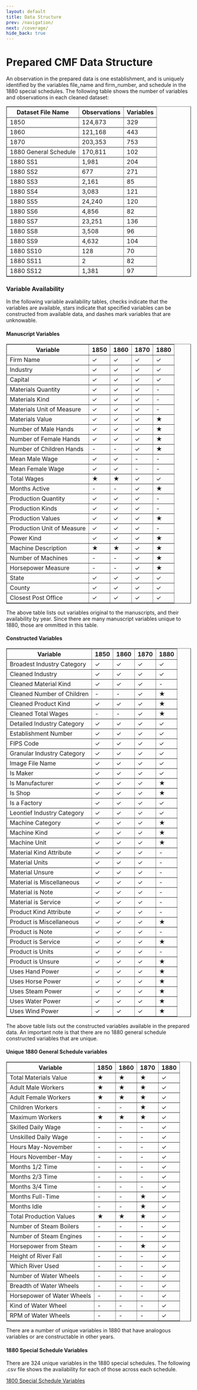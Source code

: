 ```yaml
---
layout: default
title: Data Structure
prev: /navigation/
next: /coverage/
hide_back: true
---
```




# Prepared CMF Data Structure

An observation in the prepared data is one establishment, and is uniquely identified by the variables file_name and firm_number, and schedule in the 1880 special schedules. The following table shows the number of variables and observations in each cleaned dataset:

<table border="1" cellspacing="0" cellpadding="5">
  <thead>
    <tr>
      <th>Dataset File Name</th>
      <th>Observations</th>
      <th>Variables</th>
    </tr>
  </thead>
  <tbody>
    <tr><td>1850</td><td>124,873</td><td>329</td></tr>
    <tr><td>1860</td><td>121,168</td><td>443</td></tr>
    <tr><td>1870</td><td>203,353</td><td>753</td></tr>
    <tr><td>1880 General Schedule</td><td>170,811</td><td>102</td></tr>
    <tr><td>1880 SS1</td><td>1,981</td><td>204</td></tr>
    <tr><td>1880 SS2</td><td>677</td><td>271</td></tr>
    <tr><td>1880 SS3</td><td>2,161</td><td>85</td></tr>
    <tr><td>1880 SS4</td><td>3,083</td><td>121</td></tr>
    <tr><td>1880 SS5</td><td>24,240</td><td>120</td></tr>
    <tr><td>1880 SS6</td><td>4,856</td><td>82</td></tr>
    <tr><td>1880 SS7</td><td>23,251</td><td>136</td></tr>
    <tr><td>1880 SS8</td><td>3,508</td><td>96</td></tr>
    <tr><td>1880 SS9</td><td>4,632</td><td>104</td></tr>
    <tr><td>1880 SS10</td><td>128</td><td>70</td></tr>
    <tr><td>1880 SS11</td><td>2</td><td>82</td></tr>
    <tr><td>1880 SS12</td><td>1,381</td><td>97</td></tr>
  </tbody>
</table>

### Variable Availability

In the following variable availability tables, checks indicate that the variables are available, stars indicate that specified variables can be constructed from available data, and dashes mark variables that are unknowable.

#### Manuscript Variables

<table border="1" cellspacing="0" cellpadding="5">
  <thead>
    <tr>
      <th>Variable</th>
      <th>1850</th>
      <th>1860</th>
      <th>1870</th>
      <th>1880</th>
    </tr>
  </thead>
  <tbody>
    <tr><td>Firm Name</td><td>✓</td><td>✓</td><td>✓</td><td>✓</td></tr>
    <tr><td>Industry</td><td>✓</td><td>✓</td><td>✓</td><td>✓</td></tr>
    <tr><td>Capital</td><td>✓</td><td>✓</td><td>✓</td><td>✓</td></tr>
    <tr><td>Materials Quantity</td><td>✓</td><td>✓</td><td>✓</td><td>-</td></tr>
    <tr><td>Materials Kind</td><td>✓</td><td>✓</td><td>✓</td><td>-</td></tr>
    <tr><td>Materials Unit of Measure</td><td>✓</td><td>✓</td><td>✓</td><td>-</td></tr>
    <tr><td>Materials Value</td><td>✓</td><td>✓</td><td>✓</td><td>★</td></tr>
    <tr><td>Number of Male Hands</td><td>✓</td><td>✓</td><td>✓</td><td>★</td></tr>
    <tr><td>Number of Female Hands</td><td>✓</td><td>✓</td><td>✓</td><td>★</td></tr>
    <tr><td>Number of Children Hands</td><td>-</td><td>-</td><td>✓</td><td>★</td></tr>
    <tr><td>Mean Male Wage</td><td>✓</td><td>✓</td><td>-</td><td>-</td></tr>
    <tr><td>Mean Female Wage</td><td>✓</td><td>✓</td><td>-</td><td>-</td></tr>
    <tr><td>Total Wages</td><td>★</td><td>★</td><td>✓</td><td>✓</td></tr>
    <tr><td>Months Active</td><td>-</td><td>-</td><td>✓</td><td>★</td></tr>
    <tr><td>Production Quantity</td><td>✓</td><td>✓</td><td>✓</td><td>-</td></tr>
    <tr><td>Production Kinds</td><td>✓</td><td>✓</td><td>✓</td><td>-</td></tr>
    <tr><td>Production Values</td><td>✓</td><td>✓</td><td>✓</td><td>★</td></tr>
    <tr><td>Production Unit of Measure</td><td>✓</td><td>✓</td><td>✓</td><td>-</td></tr>
    <tr><td>Power Kind</td><td>✓</td><td>✓</td><td>✓</td><td>★</td></tr>
    <tr><td>Machine Description</td><td>★</td><td>★</td><td>✓</td><td>★</td></tr>
    <tr><td>Number of Machines</td><td>-</td><td>-</td><td>✓</td><td>★</td></tr>
    <tr><td>Horsepower Measure</td><td>-</td><td>-</td><td>✓</td><td>★</td></tr>
    <tr><td>State</td><td>✓</td><td>✓</td><td>✓</td><td>✓</td></tr>
    <tr><td>County</td><td>✓</td><td>✓</td><td>✓</td><td>✓</td></tr>
    <tr><td>Closest Post Office</td><td>✓</td><td>✓</td><td>✓</td><td>✓</td></tr>
  </tbody>
</table>

The above table lists out variables original to the manuscripts, and their availability by year. Since there are many manuscript variables unique to 1880, those are ommitted in this table.

#### Constructed Variables

<table border="1" cellspacing="0" cellpadding="5">
  <thead>
    <tr>
      <th>Variable</th>
      <th>1850</th>
      <th>1860</th>
      <th>1870</th>
      <th>1880</th>
    </tr>
  </thead>
  <tbody>
    <tr><td>Broadest Industry Category</td><td>✓</td><td>✓</td><td>✓</td><td>✓</td></tr>
    <tr><td>Cleaned Industry</td><td>✓</td><td>✓</td><td>✓</td><td>✓</td></tr>
    <tr><td>Cleaned Material Kind</td><td>✓</td><td>✓</td><td>✓</td><td>-</td></tr>
    <tr><td>Cleaned Number of Children</td><td>-</td><td>-</td><td>✓</td><td>★</td></tr>
    <tr><td>Cleaned Product Kind</td><td>✓</td><td>✓</td><td>✓</td><td>★</td></tr>
    <tr><td>Cleaned Total Wages</td><td>-</td><td>-</td><td>✓</td><td>★</td></tr>
    <tr><td>Detailed Industry Category</td><td>✓</td><td>✓</td><td>✓</td><td>✓</td></tr>
    <tr><td>Establishment Number</td><td>✓</td><td>✓</td><td>✓</td><td>✓</td></tr>
    <tr><td>FIPS Code</td><td>✓</td><td>✓</td><td>✓</td><td>✓</td></tr>
    <tr><td>Granular Industry Category</td><td>✓</td><td>✓</td><td>✓</td><td>✓</td></tr>
    <tr><td>Image File Name</td><td>✓</td><td>✓</td><td>✓</td><td>✓</td></tr>
    <tr><td>Is Maker</td><td>✓</td><td>✓</td><td>✓</td><td>✓</td></tr>
    <tr><td>Is Manufacturer</td><td>✓</td><td>✓</td><td>✓</td><td>★</td></tr>
    <tr><td>Is Shop</td><td>✓</td><td>✓</td><td>✓</td><td>★</td></tr>
    <tr><td>Is a Factory</td><td>✓</td><td>✓</td><td>✓</td><td>✓</td></tr>
    <tr><td>Leontief Industry Category</td><td>✓</td><td>✓</td><td>✓</td><td>✓</td></tr>
    <tr><td>Machine Category</td><td>✓</td><td>✓</td><td>✓</td><td>★</td></tr>
    <tr><td>Machine Kind</td><td>✓</td><td>✓</td><td>✓</td><td>★</td></tr>
    <tr><td>Machine Unit</td><td>✓</td><td>✓</td><td>✓</td><td>★</td></tr>
    <tr><td>Material Kind Attribute</td><td>✓</td><td>✓</td><td>✓</td><td>-</td></tr>
    <tr><td>Material Units</td><td>✓</td><td>✓</td><td>✓</td><td>-</td></tr>
    <tr><td>Material Unsure</td><td>✓</td><td>✓</td><td>✓</td><td>-</td></tr>
    <tr><td>Material is Miscellaneous</td><td>✓</td><td>✓</td><td>✓</td><td>-</td></tr>
    <tr><td>Material is Note</td><td>✓</td><td>✓</td><td>✓</td><td>-</td></tr>
    <tr><td>Material is Service</td><td>✓</td><td>✓</td><td>✓</td><td>-</td></tr>
    <tr><td>Product Kind Attribute</td><td>✓</td><td>✓</td><td>✓</td><td>-</td></tr>
    <tr><td>Product is Miscellaneous</td><td>✓</td><td>✓</td><td>✓</td><td>★</td></tr>
    <tr><td>Product is Note</td><td>✓</td><td>✓</td><td>✓</td><td>-</td></tr>
    <tr><td>Product is Service</td><td>✓</td><td>✓</td><td>✓</td><td>★</td></tr>
    <tr><td>Product is Units</td><td>✓</td><td>✓</td><td>✓</td><td>-</td></tr>
    <tr><td>Product is Unsure</td><td>✓</td><td>✓</td><td>✓</td><td>★</td></tr>
    <tr><td>Uses Hand Power</td><td>✓</td><td>✓</td><td>✓</td><td>★</td></tr>
    <tr><td>Uses Horse Power</td><td>✓</td><td>✓</td><td>✓</td><td>★</td></tr>
    <tr><td>Uses Steam Power</td><td>✓</td><td>✓</td><td>✓</td><td>★</td></tr>
    <tr><td>Uses Water Power</td><td>✓</td><td>✓</td><td>✓</td><td>★</td></tr>
    <tr><td>Uses Wind Power</td><td>✓</td><td>✓</td><td>✓</td><td>★</td></tr>
  </tbody>
</table>


The above table lists out the constructed variables available in the prepared data. An important note is that there are no 1880 general schedule constructed variables that are unique.

#### Unique 1880 General Schedule variables

<table border="1" cellspacing="0" cellpadding="5">
  <thead>
    <tr>
      <th>Variable</th>
      <th>1850</th>
      <th>1860</th>
      <th>1870</th>
      <th>1880</th>
    </tr>
  </thead>
  <tbody>
    <tr><td>Total Materials Value</td><td>★</td><td>★</td><td>★</td><td>✓</td></tr>
    <tr><td>Adult Male Workers</td><td>★</td><td>★</td><td>★</td><td>✓</td></tr>
    <tr><td>Adult Female Workers</td><td>★</td><td>★</td><td>★</td><td>✓</td></tr>
    <tr><td>Children Workers</td><td>-</td><td>-</td><td>★</td><td>✓</td></tr>
    <tr><td>Maximum Workers</td><td>★</td><td>★</td><td>★</td><td>✓</td></tr>
    <tr><td>Skilled Daily Wage</td><td>-</td><td>-</td><td>-</td><td>✓</td></tr>
    <tr><td>Unskilled Daily Wage</td><td>-</td><td>-</td><td>-</td><td>✓</td></tr>
    <tr><td>Hours May-November</td><td>-</td><td>-</td><td>-</td><td>✓</td></tr>
    <tr><td>Hours November-May</td><td>-</td><td>-</td><td>-</td><td>✓</td></tr>
    <tr><td>Months 1/2 Time</td><td>-</td><td>-</td><td>-</td><td>✓</td></tr>
    <tr><td>Months 2/3 Time</td><td>-</td><td>-</td><td>-</td><td>✓</td></tr>
    <tr><td>Months 3/4 Time</td><td>-</td><td>-</td><td>-</td><td>✓</td></tr>
    <tr><td>Months Full-Time</td><td>-</td><td>-</td><td>★</td><td>✓</td></tr>
    <tr><td>Months Idle</td><td>-</td><td>-</td><td>★</td><td>✓</td></tr>
    <tr><td>Total Production Values</td><td>★</td><td>★</td><td>★</td><td>✓</td></tr>
    <tr><td>Number of Steam Boilers</td><td>-</td><td>-</td><td>-</td><td>✓</td></tr>
    <tr><td>Number of Steam Engines</td><td>-</td><td>-</td><td>-</td><td>✓</td></tr>
    <tr><td>Horsepower from Steam</td><td>-</td><td>-</td><td>★</td><td>✓</td></tr>
    <tr><td>Height of River Fall</td><td>-</td><td>-</td><td>-</td><td>✓</td></tr>
    <tr><td>Which River Used</td><td>-</td><td>-</td><td>-</td><td>✓</td></tr>
    <tr><td>Number of Water Wheels</td><td>-</td><td>-</td><td>-</td><td>✓</td></tr>
    <tr><td>Breadth of Water Wheels</td><td>-</td><td>-</td><td>-</td><td>✓</td></tr>
    <tr><td>Horsepower of Water Wheels</td><td>-</td><td>-</td><td>-</td><td>✓</td></tr>
    <tr><td>Kind of Water Wheel</td><td>-</td><td>-</td><td>-</td><td>✓</td></tr>
    <tr><td>RPM of Water Wheels</td><td>-</td><td>-</td><td>-</td><td>✓</td></tr>
  </tbody>
</table>


There are a number of unique variables in 1880 that have analogous variables or are constructable in other years.

#### 1880 Special Schedule Variables

There are 324 unique variables in the 1880 special schedules. The following .csv file shows the availability for each of those across each schedule.

[1800 Special Schedule Variables](https://dl.dropboxusercontent.com/scl/fi/7er3p54tfud0iey2uk84d/ss_variables.csv?rlkey=mbivtyvf8rv8nkj1xtnd8y0f4&st=hc5drboe&dl=0)




